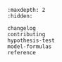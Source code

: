 ```{toctree}
:maxdepth: 2
:hidden:

changelog
contributing
hypothesis-test
model-formulas
reference
```
